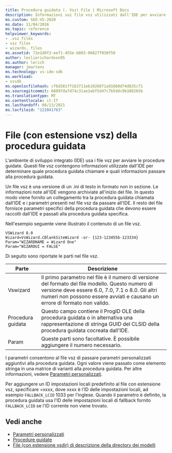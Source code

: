 ```yaml
---
title: Procedura guidata (. Vsz) File | Microsoft Docs
description: Informazioni sui file vsz utilizzati dall'IDE per avviare le procedure guidate. I file contengono informazioni sulla procedura guidata da chiamare e su cosa passare alla procedura guidata.
ms.custom: SEO-VS-2020
ms.date: 11/04/2016
ms.topic: reference
helpviewer_keywords:
- .vsz files
- vsz files
- wizards, files
ms.assetid: 72e1d0f3-eef1-455e-b803-96827f030f50
author: leslierichardson95
ms.author: lerich
manager: jmartens
ms.technology: vs-ide-sdk
ms.workload:
- vssdk
ms.openlocfilehash: cf6d381ff163711eb1026071a91660d74d835c71
ms.sourcegitcommit: 68897da7d74c31ae1ebf5d47c7b5ddc9b108265b
ms.translationtype: MT
ms.contentlocale: it-IT
ms.lasthandoff: 08/13/2021
ms.locfileid: "122041763"
---
```

# <a name="wizard-vsz-file"></a>File (con estensione vsz) della procedura guidata

L'ambiente di sviluppo integrato (IDE) usa i file vsz per avviare le procedure guidate. Questi file vsz contengono informazioni utilizzate dall'IDE per determinare quale procedura guidata chiamare e quali informazioni passare alla procedura guidata.

Un file vsz è una versione di un .ini di testo in formato non in sezione. Le informazioni note all'IDE vengono archiviate all'inizio del file. In questo modo viene fornito un collegamento tra la procedura guidata chiamata dall'IDE e i parametri presenti nel file vsz da passare all'IDE. Il resto del file fornisce parametri specifici della procedura guidata che devono essere raccolti dall'IDE e passati alla procedura guidata specifica.

Nell'esempio seguente viene illustrato il contenuto di un file vsz.

```
VSWizard 8.0
Wizard=VsWizard.CBlankSiteWizard -or- {123-1234556-123334}
Param="WIZARDNAME = Wizard One"
Param="WIZARDUI = FALSE"
```

Di seguito sono riportate le parti nel file vsz.

|Parte|Descrizione|
|----------|-----------------|
|Vswizard|Il primo parametro nel file è il numero di versione del formato del file modello. Questo numero di versione deve essere 6.0, 7.0, 7.1 o 8.0. Gli altri numeri non possono essere avviati e causano un errore di formato non valido.|
|Procedura guidata|Questo campo contiene il ProgID OLE della procedura guidata o in alternativa una rappresentazione di stringa GUID del CLSID della procedura guidata cocreata dall'IDE.|
|Param|Queste parti sono facoltative. È possibile aggiungere il numero necessario.|

I parametri consentono al file vsz di passare parametri personalizzati aggiuntivi alla procedura guidata. Ogni valore viene passato come elemento stringa in una matrice di varianti alla procedura guidata. Per altre informazioni, vedere [Parametri personalizzati](../../extensibility/internals/custom-parameters.md).

Per aggiungere un ID impostazioni locali predefinito al file con estensione vsz, specificare =xxxx, dove xxxx è l'ID delle impostazioni locali, ad esempio `FALLBACK_LCID` 1033 per l'inglese. Quando il parametro è definito, la procedura guidata usa l'ID delle impostazioni locali di fallback fornito `FALLBACK_LCID` se l'ID corrente non viene trovato.

## <a name="see-also"></a>Vedi anche

- [Parametri personalizzati](../../extensibility/internals/custom-parameters.md)
- [Procedure guidate](../../extensibility/internals/wizards.md)
- [File (con estensione vsdir) di descrizione della directory dei modelli](../../extensibility/internals/template-directory-description-dot-vsdir-files.md)
